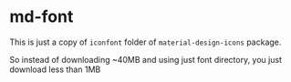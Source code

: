 # md-font
This is just a copy of `iconfont` folder of `material-design-icons` package.

So instead of downloading ~40MB and using just font directory,
you just download less than 1MB

